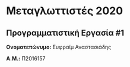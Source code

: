 # Μεταγλωττιστές 2020
## Προγραμματιστική Εργασία #1

**Ονοματεπώνυμο:** Ευφραίμ Αναστασιάδης

**Α.Μ.:** Π2016157


